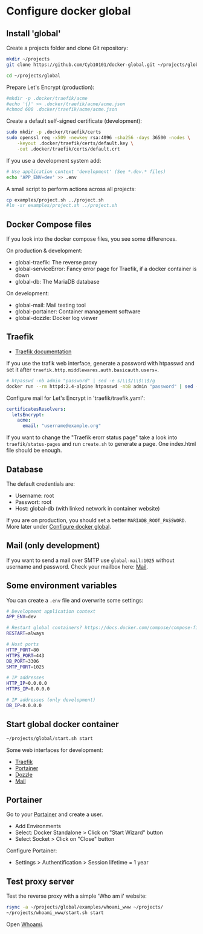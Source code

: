 # Configure docker global

## Install 'global'

Create a projects folder and clone Git repository:

```bash
mkdir ~/projects
git clone https://github.com/Cyb10101/docker-global.git ~/projects/global

cd ~/projects/global
```

Prepare Let's Encrypt (production):

```bash
#mkdir -p .docker/traefik/acme
#echo '{}' >> .docker/traefik/acme/acme.json
#chmod 600 .docker/traefik/acme/acme.json
```

Create a default self-signed certificate (development):

```bash
sudo mkdir -p .docker/traefik/certs
sudo openssl req -x509 -newkey rsa:4096 -sha256 -days 36500 -nodes \
    -keyout .docker/traefik/certs/default.key \
    -out .docker/traefik/certs/default.crt
```

If you use a development system add:

```bash
# Use application context 'development' (See *.dev.* files)
echo 'APP_ENV=dev' >> .env
```

A small script to perform actions across all projects:

```bash
cp examples/project.sh ../project.sh
#ln -sr examples/project.sh ../project.sh
```

## Docker Compose files

If you look into the docker compose files, you see some differences.

On production & development:

* global-traefik: The reverse proxy
* global-serviceError: Fancy error page for Traefik, if a docker container is down
* global-db: The MariaDB database

On development:

* global-mail: Mail testing tool
* global-portainer: Container management software
* global-dozzle: Docker log viewer

## Traefik

* [Traefik documentation](https://doc.traefik.io/traefik/)

If you use the trafik web interface, generate a password with htpasswd and set it after `traefik.http.middlewares.auth.basicauth.users=`.

```bash
# htpasswd -nb admin "password" | sed -e s/\\$/\\$\\$/g
docker run --rm httpd:2.4-alpine htpasswd -nbB admin "password" | sed -e s/\\$/\\$\\$/g
```

Configure mail for Let's Encrypt in 'traefik/traefik.yaml':

```yaml
certificatesResolvers:
  letsEncrypt:
    acme:
      email: "username@example.org"
```

If you want to change the "Traefik erorr status page" take a look into `traefik/status-pages` and run `create.sh` to generate a page. One index.html file should be enough.

## Database

The default credentials are:

* Username: root
* Passwort: root
* Host: global-db (with linked network in container website)

If you are on production, you should set a better `MARIADB_ROOT_PASSWORD`. More later under [Configure docker global](configure-docker-global.md).

## Mail (only development)

If you want to send a mail over SMTP use `global-mail:1025` without username and password.
Check your mailbox here: [Mail](https://mail.localhost).

## Some environment variables

You can create a `.env` file and overwrite some settings:

```bash
# Development application context
APP_ENV=dev

# Restart global containers? https://docs.docker.com/compose/compose-file/#restart
RESTART=always

# Host ports
HTTP_PORT=80
HTTPS_PORT=443
DB_PORT=3306
SMTP_PORT=1025

# IP addresses
HTTP_IP=0.0.0.0
HTTPS_IP=0.0.0.0

# IP addresses (only development)
DB_IP=0.0.0.0
```

## Start global docker container

```bash
~/projects/global/start.sh start
```

Some web interfaces for development:

* [Traefik](https://traefik.localhost/)
* [Portainer](https://portainer.localhost)
* [Dozzle](https://dozzle.localhost/)
* [Mail](https://mail.localhost/)

## Portainer

Go to your [Portainer](https://portainer.localhost) and create a user.

* Add Environments
* Select: Docker Standalone > Click on "Start Wizard" button
* Select Socket > Click on "Close" button

Configure Portainer:

* Settings > Authentification > Session lifetime = 1 year

## Test proxy server

Test the reverse proxy with a simple 'Who am i' website:

```bash
rsync -a ~/projects/global/examples/whoami_www ~/projects/
~/projects/whoami_www/start.sh start
```

Open [Whoami](https://whoami.localhost).
